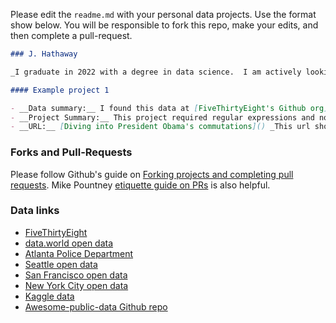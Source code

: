 Please edit the `readme.md` with your personal data projects.  Use the format show below.  You will be responsible to fork this repo, make your edits, and then complete a pull-request.


```markdown
### J. Hathaway

_I graduate in 2022 with a degree in data science.  I am actively looking for internships and I look forward to working as a data scientist in retail._

#### Example project 1

- __Data summary:__ I found this data at [FiveThirtyEight's Github org](https://github.com/fivethirtyeight).  It is on the [commutations of President Obama](https://github.com/fivethirtyeight/data/tree/master/obama-commutations).
- __Project Summary:__ This project required regular expressions and novel ways to visualize text data.  I used Python to complete my work.
- __URL:__ [Diving into President Obama's commutations]() _This url should go to your project repo or file._
```

### Forks and Pull-Requests

Please follow Github's guide on [Forking projects and completing pull requests](https://guides.github.com/activities/forking/).  Mike Pountney [etiquette guide on PRs](https://gist.github.com/mikepea/863f63d6e37281e329f8) is also helpful.

### Data links

- [FiveThirtyEight](https://github.com/fivethirtyeight)
- [data.world open data](https://data.world/datasets/open-data)
- [Atlanta Police Department](https://www.atlantapd.org/i-want-to/crime-data-downloads)
- [Seattle open data](https://data.seattle.gov/)
- [San Francisco open data](https://datasf.org/opendata/)
- [New York City open data](https://opendata.cityofnewyork.us/)
- [Kaggle data](https://www.kaggle.com/datasets)
- [Awesome-public-data Github repo](https://github.com/awesomedata/awesome-public-datasets)


